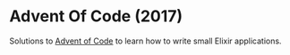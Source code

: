 # Advent Of Code (2017)

Solutions to [Advent of Code](http://adventofcode.com/2017) to learn how to write small Elixir applications.
